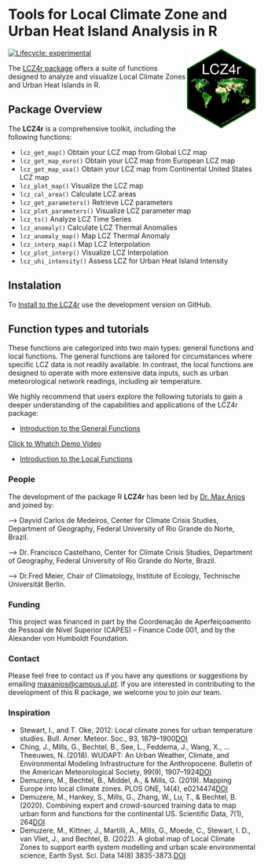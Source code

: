 # Tools for Local Climate Zone and Urban Heat Island Analysis in R

<img align="right" src="https://github.com/ByMaxAnjos/LCZ4r/blob/main/inst/figures/logo.png?raw=true" alt="logo" width="140"> 

  <!-- badges: start -->
  [![Lifecycle: experimental](https://img.shields.io/badge/lifecycle-experimental-orange.svg)](https://lifecycle.r-lib.org/articles/stages.html#experimental)
  <!-- badges: end -->

The [LCZ4r package](https://github.com/ByMaxAnjos/LCZ4r) offers a suite of functions designed to analyze and visualize Local Climate Zones and Urban Heat Islands in R.


## Package Overview

The **LCZ4r** is a comprehensive toolkit, including the following functions: 

* `lcz_get_map()`  Obtain your LCZ map from Global LCZ map
* `lcz_get_map_euro()`  Obtain your LCZ map from European LCZ map
* `lcz_get_map_usa()`  Obtain your LCZ map from Continental United States LCZ map
* `lcz_plot_map()`  Visualize the LCZ map 
* `lcz_cal_area()`  Calculate LCZ areas 
* `lcz_get_parameters()`  Retrieve LCZ parameters
* `lcz_plot_parameters()`  Visualize LCZ parameter map
* `lcz_ts()`  Analyze LCZ Time Series
* `lcz_anomaly()`  Calculate LCZ Thermal Anomalies
* `lcz_anomaly_map()`  Map LCZ Thermal Anomaly
* `lcz_interp_map()`  Map LCZ Interpolation
* `lcz_plot_interp()`  Visualize LCZ Interpolation
* `lcz_uhi_intensity()`  Assess LCZ for Urban Heat Island Intensity

## Instalation 

To [Install to the LCZ4r](https://bymaxanjos.github.io/LCZ4r/articles/instalation_lcz4r.html) use the development version on GitHub.


## Function types and tutorials 

These functions are categorized into two main types: general functions and local functions. The general functions are tailored for circumstances where specific LCZ data is not readily available. In contrast, the local functions are designed to operate with more extensive data inputs, such as urban meteorological network readings, including air temperature.

We highly recommend that users explore the following tutorials to gain a deeper understanding of the capabilities and applications of the LCZ4r package:

* [Introduction to the General Functions](https://bymaxanjos.github.io/LCZ4r/articles/Introd_general_LCZ4r.html)

[Click to Whatch Demo Video](https://github.com/ByMaxAnjos/LCZ4r/assets/94705218/a534cfaa-37d2-4c1d-8cec-e5e2a17e8806)


* [Introduction to the Local Functions](https://bymaxanjos.github.io/LCZ4r/articles/Introd_local_LCZ4r.html) 


### People

The development of the package R **LCZ4r** has been led by [Dr. Max Anjos](https://www.researchgate.net/profile/Max-Anjos/research) and joined by:

–> Dayvid Carlos de Medeiros, Center for Climate Crisis Studies, Department of Geography, Federal University of Rio Grande do Norte, Brazil.

–> Dr. Francisco Castelhano, Center for Climate Crisis Studies, Department of Geography, Federal University of Rio Grande do Norte, Brazil.

–> Dr.Fred Meier, Chair of Climatology, Institute of Ecology, Technische Universität Berlin.

### Funding

This project was financed in part by the Coordenação de Aperfeiçoamento de Pessoal de Nível Superior (CAPES) – Finance Code 001, and by the Alexander von Humboldt Foundation.

### Contact

Please feel free to contact us if you have any questions or suggestions by emailing [maxanjos\@campus.ul.pt](mailto:maxanjos@campus.ul.pt). If you are interested in contributing to the development of this R package, we welcome you to join our team.

### Inspiration

* Stewart, I., and T. Oke, 2012: Local climate zones for urban temperature studies. Bull. Amer. Meteor. Soc., 93, 1879–1900[DOI](https://doi.org/10.1175/BAMS-D-11-00019.1)
* Ching, J., Mills, G., Bechtel, B., See, L., Feddema, J., Wang, X., … Theeuwes, N. (2018). WUDAPT: An Urban Weather, Climate, and Environmental Modeling Infrastructure for the Anthropocene. Bulletin of the American Meteorological Society, 99(9), 1907–1924[DOI](https://doi.org/10.1175/BAMS-D-16-0236.1)
* Demuzere, M., Bechtel, B., Middel, A., & Mills, G. (2019). Mapping Europe into local climate zones. PLOS ONE, 14(4), e0214474[DOI](https://doi.org/10.1371/journal.pone.0214474)
* Demuzere, M., Hankey, S., Mills, G., Zhang, W., Lu, T., & Bechtel, B. (2020). Combining expert and crowd-sourced training data to map urban form and functions for the continental US. Scientific Data, 7(1), 264[DOI](https://doi.org/10.1038/s41597-020-00605-z)
* Demuzere, M., Kittner, J., Martilli, A., Mills, G., Moede, C., Stewart, I. D., van Vliet, J., and Bechtel, B. (2022). A global map of Local Climate Zones to support earth system modelling and urban scale environmental science, Earth Syst. Sci. Data 14(8) 3835-3873.[DOI](https://doi.org/10.5194/essd-14-3835-2022)


